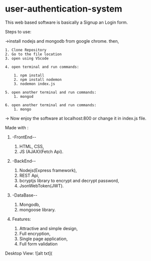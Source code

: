# user-authentication-system
This web based software is basically a Signup an Login form.

Steps to use:

->install nodejs and mongodb from google chrome.
then,

    1. Clone Repository
    2. Go to the file location
    3. open using VScode

    4. open terminal and run commands:

        1. npm install
        2. npm install nodemon
        3. nodemon index.js
    
    5. open another terminal and run commands:
        1. mongod
    
    6. open another terminal and run commands:
        1. mongo
-> Now enjoy the software at localhost:800 or change it in index.js file.

Made with :
1. -FrontEnd--
    1. HTML, CSS, 
    2. JS (AJAX)(Fetch Api).

2. -BackEnd--
    1. Nodejs(Express framework),
    2. REST Api,
    3. bcryptjs library to encrypt and decrypt password,
    4. JsonWebToken(JWT).

3. -DataBase--
    1. Mongodb,
    2. mongoose library.

4. Features:
    1. Attractive and simple design,
    2. Full encryption,
    3. Single page application,
    4. Full form validation


Desktop View:
![alt txt](

